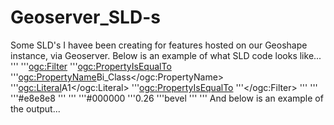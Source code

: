 # Geoserver_SLD-s
Some SLD's I havee been creating for features hosted on our Geoshape instance, via Geoserver. 
Below is an example of what SLD code looks like... 
'''<Title>PI Low - MPI Low</Title>
'''<ogc:Filter>
'''<ogc:PropertyIsEqualTo>
'''<ogc:PropertyName>Bi_Class</ogc:PropertyName>
'''<ogc:Literal>A1</ogc:Literal>
'''<ogc:PropertyIsEqualTo>
'''</ogc:Filter>
'''<PolygonSymbolizer>
'''<Fill>
'''<CssParameter name="fill">#e8e8e8</CssParameter>
'''</Fill>
'''<Stroke>
'''<CssParameter name="stroke">#000000</CssParameter>
'''<CssParameter name="stroke-width">0.26</CssParameter>
'''<CssParameter name="stroke-linejoin">bevel</CssParameter>
'''</Stroke>
'''</PolygonSymbolizer>
And below is an example of the output... 
